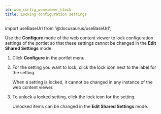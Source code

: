 ```yaml
---
id: wcm_config_wcmviewer_hlock
title: Locking configuration settings
---
```

import useBaseUrl from '@docusaurus/useBaseUrl';



Use the **Configure** mode of the web content viewer to lock configuration settings of the portlet so that these settings cannot be changed in the **Edit Shared Settings** mode.

1.  Click **Configure** in the portlet menu.

2.  For the setting you want to lock, click the lock icon next to the label for the setting.

    When a setting is locked, it cannot be changed in any instance of the web content viewer.

3.  To unlock a locked setting, click the lock icon for the setting.

    Unlocked items can be changed in the **Edit Shared Settings** mode.


